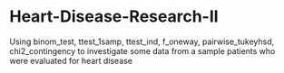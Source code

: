 # Heart-Disease-Research-II
Using binom_test, ttest_1samp, ttest_ind, f_oneway, pairwise_tukeyhsd, chi2_contingency to investigate some data from a sample patients who were evaluated for heart disease
